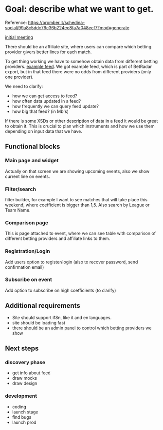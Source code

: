 # Goal: describe what we want to get.
Reference: https://bromber.it/schedina-social/99a8c5ddc76c36b224ee8fa7a048ecf7?mod=generate

[initial meeting](https://tldv.io/app/meetings/66df06640cd093001294acff)

There should be an affiliate site, where users can compare which betting provider givers better lines for each match.

To get thing working we have to somehow obtain data from different betting providers.
[example feed](./feed.xml). We got example feed, which is part of BetRadar export, but in that feed there were no odds from different providers (only one provider).

We need to clarify:
- how we can get access to feed?
- how often data updated in a feed?
- how frequently we can query feed update?
- how big that feed? (in Mb's)

If there is some XSDs or other description of data in a feed it would be great to obtain it.
This is crucial to plan which instruments and how we use them depending on input data that we have.

## Functional blocks
### Main page and widget
Actually on that screen we are showing upcoming events, also we show current line on events.
### Filter/search
filter builder, for example I want to see matches that will take place this weekend, where coefficient is bigger than 1,5. Also search by League or Team Name.
### Comparison page
This is page attached to event, where we can see table with comparison of different betting providers and affiliate links to them.
### Registration/Login
Add users option to register/login (also to recover password, send confirmation email)
### Subscribe on event
Add option to subscribe on high coefficients (to clarify)

## Additional requirements
- Site should support i18n, like it and en languages.
- site should be loading fast
- there should be an admin panel to control which betting providers we show
## Next steps 
### discovery phase
- get info about feed
- draw mocks
- draw design
### development
- coding
- launch stage
- find bugs
- launch prod
